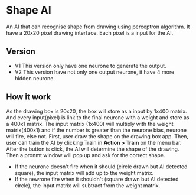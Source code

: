 # Shape AI
An AI that can recognise shape from drawing using perceptron algorithm.
It have a 20x20 pixel drawing interface. Each pixel is a input for the AI.

## Version
* V1
  This version only have one neurone to generate the output.
* V2
  This version have not only one output neurone, it have 4 more hidden neurone.

## How it work
As the drawing box is 20x20, the box will store as a input by 1x400 matrix.
And every input(pixel) is link to the final neurone with a weight and store as a 400x1 matrix.
The input matrix (1x400) will multiply with the weight matrix(400x1) and if the number is greater than the neurone bias, neurone will fire, else not.
First, user draw the shape on the drawing box app.
Then, user can train the AI by clicking Train in **Action > Train** on the menu bar.
After the button is click, the AI will determine the shape of the drawing. Then a pronmt window will pop up and ask for the correct shape.
* If the neurone doesn't fire when it should (circle drawn but AI detected square), the input matrix will add up to the weight matrix.
* If the newrone fire when it shouldn't (square drawn but AI detected circle), the input matrix will subtract from the weight matrix.
